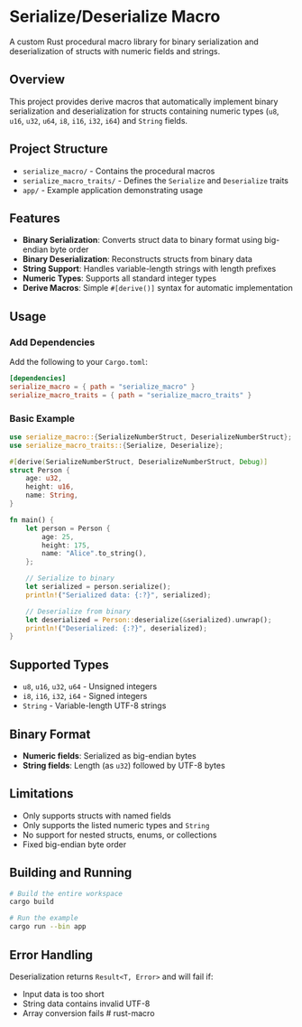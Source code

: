 # Serialize/Deserialize Macro

A custom Rust procedural macro library for binary serialization and deserialization of structs with numeric fields and strings.

## Overview

This project provides derive macros that automatically implement binary serialization and deserialization for structs containing numeric types (`u8`, `u16`, `u32`, `u64`, `i8`, `i16`, `i32`, `i64`) and `String` fields.

## Project Structure

- `serialize_macro/` - Contains the procedural macros
- `serialize_macro_traits/` - Defines the `Serialize` and `Deserialize` traits
- `app/` - Example application demonstrating usage

## Features

- **Binary Serialization**: Converts struct data to binary format using big-endian byte order
- **Binary Deserialization**: Reconstructs structs from binary data
- **String Support**: Handles variable-length strings with length prefixes
- **Numeric Types**: Supports all standard integer types
- **Derive Macros**: Simple `#[derive()]` syntax for automatic implementation

## Usage

### Add Dependencies

Add the following to your `Cargo.toml`:

```toml
[dependencies]
serialize_macro = { path = "serialize_macro" }
serialize_macro_traits = { path = "serialize_macro_traits" }
```

### Basic Example

```rust
use serialize_macro::{SerializeNumberStruct, DeserializeNumberStruct};
use serialize_macro_traits::{Serialize, Deserialize};

#[derive(SerializeNumberStruct, DeserializeNumberStruct, Debug)]
struct Person {
    age: u32,
    height: u16,
    name: String,
}

fn main() {
    let person = Person {
        age: 25,
        height: 175,
        name: "Alice".to_string(),
    };

    // Serialize to binary
    let serialized = person.serialize();
    println!("Serialized data: {:?}", serialized);

    // Deserialize from binary
    let deserialized = Person::deserialize(&serialized).unwrap();
    println!("Deserialized: {:?}", deserialized);
}
```

## Supported Types

- `u8`, `u16`, `u32`, `u64` - Unsigned integers
- `i8`, `i16`, `i32`, `i64` - Signed integers
- `String` - Variable-length UTF-8 strings

## Binary Format

- **Numeric fields**: Serialized as big-endian bytes
- **String fields**: Length (as `u32`) followed by UTF-8 bytes

## Limitations

- Only supports structs with named fields
- Only supports the listed numeric types and `String`
- No support for nested structs, enums, or collections
- Fixed big-endian byte order

## Building and Running

```bash
# Build the entire workspace
cargo build

# Run the example
cargo run --bin app
```

## Error Handling

Deserialization returns `Result<T, Error>` and will fail if:

- Input data is too short
- String data contains invalid UTF-8
- Array conversion fails
#   r u s t - m a c r o  
 
